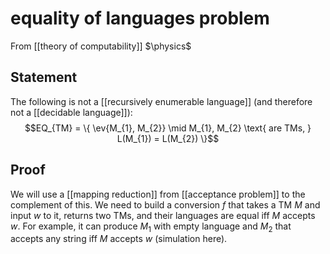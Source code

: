 # equality of languages problem
From [[theory of computability]]
$\physics$
## Statement
The following is not a [[recursively enumerable language]] (and therefore not a [[decidable language]]):
$$EQ_{TM} = \{ \ev{M_{1}, M_{2}} \mid M_{1}, M_{2} \text{ are TMs, } L(M_{1}) = L(M_{2}) \}$$

## Proof
We will use a [[mapping reduction]] from [[acceptance problem]] to the complement of this. We need to build a conversion $f$ that takes a TM $M$ and input $w$ to it, returns two TMs, and their languages are equal iff $M$ accepts $w$.
For example, it can produce $M_1$ with empty language and $M_{2}$ that accepts any string iff $M$ accepts $w$ (simulation here).
